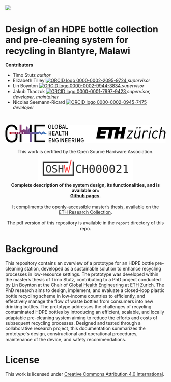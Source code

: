 <!-- badges: start -->

[![](https://img.shields.io/badge/License-CC_BY_4.0-lightgrey.svg)](https://creativecommons.org/licenses/by/4.0/)

<!-- badges: end -->

<h1> Design of an HDPE bottle collection and pre-cleaning system for recycling in Blantyre, Malawi </h1>

<b>Contributors</b>  
- Timo Stutz *author*  
- Elizabeth Tilley <a href="https://orcid.org/0000-0002-2095-9724">
<img alt="ORCID logo" src="https://info.orcid.org/wp-content/uploads/2019/11/orcid_16x16.png" width="16" height="16" /> 0000-0002-2095-9724
</a> *supervisor*  
- Lin Boynton <a href="https://orcid.org/0000-0002-9944-3834">
<img alt="ORCID logo" src="https://info.orcid.org/wp-content/uploads/2019/11/orcid_16x16.png" width="16" height="16" /> 0000-0002-9944-3834
</a> *supervisor*  
- Jakub Tkaczuk <a href="https://orcid.org/0000-0001-7997-9423">
<img alt="ORCID logo" src="https://info.orcid.org/wp-content/uploads/2019/11/orcid_16x16.png" width="16" height="16" /> 0000-0001-7997-9423
</a> *supervisor, developer, maintainer*  
- Nicolas Seemann-Ricard <a href="https://orcid.org/0000-0002-0945-7475">
<img alt="ORCID logo" src="https://info.orcid.org/wp-content/uploads/2019/11/orcid_16x16.png" width="16" height="16" /> 0000-0002-0945-7475
</a> *developer*  

<br>
<p align="middle"> 
<img src="img/doc_figures/ETH_GHE_logo.svg" width=600>
<br><br>
This work is certified by the Open Source Hardware Association.<br \>
<a href="https://certification.oshwa.org/ch000021.html"><img src="img/doc_figures/oshw_certif.svg" width=300></a>
<br>
<b>Complete description of the system design, its functionalities, and  is available on:<br \>
<a href="https://global-health-engineering.github.io/pre-cleaning-system-design-for-HDPE-bottles/">Github pages</a>.
</b>
<br><br>
It compliments the openly-accessible master’s thesis, available on the<br \>  
<a href="https://doi.org/10.3929/ethz-b-000658745">ETH Research Collection</a>.
<br><br>
The pdf version of this repository is available in the <code>report</code> directory of this repo.
</p>

# Background

This repository contains an overview of a prototype for an HDPE bottle pre-cleaning station, developed as a sustainable solution to enhance recycling processes in low-resource settings. The prototype was developed within the master’s thesis of Timo Stutz, contributing to a PhD project conducted by Lin Boynton at the Chair of [Global Health Engineering](https://ghe.ethz.ch/) at [ETH Zurich](https://ethz.ch/en.html). The PhD research aims to design, implement, and evaluate a closed-loop plastic bottle recycling scheme in low-income countries to efficiently, and effectively manage the flow of waste bottles from consumers into new drinking bottles. The prototype addresses the challenges of recycling contaminated HDPE bottles by introducing an efficient, scalable, and locally adaptable pre-cleaning system aiming to reduce the efforts and costs of subsequent recycling processes. Designed and tested through a collaborative research project, this documentation summarizes the prototype's design, constructional and operational procedures, maintenance of the device, and safety recommendations.

# License

This work is licensed under
[Creative Commons Attribution 4.0 International](https://github.com/Global-Health-Engineering/pre-cleaning-system-design-for-HDPE-bottles/blob/main/LICENSE.md).

